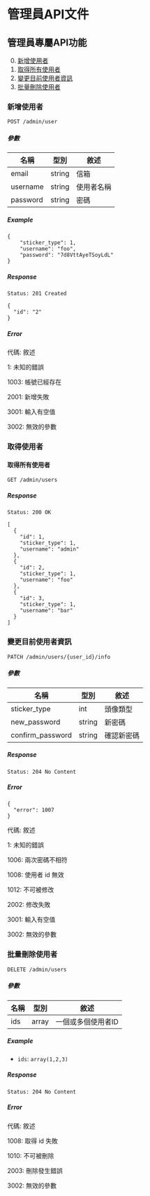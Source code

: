 # 管理員API文件

## 管理員專屬API功能

 0. [新增使用者](#新增使用者)
 0. [取得所有使用者](#取得使用者)
 0. [變更目前使用者資訊](#變更目前使用者資訊)
 0. [批量刪除使用者](#批量刪除使用者)

### 新增使用者

`POST /admin/user`

##### 參數

名稱 | 型別 | 敘述
--- | --- | ---
email    | string | 信箱
username | string | 使用者名稱
password | string | 密碼

##### Example

```
{
    "sticker_type": 1,
    "username": "foo",
    "password": "7d8VttAyeTSoyLdL"
}
```

##### Response

`Status: 201 Created`

```
{
  "id": "2"
}
```
##### Error

代碼: 敘述

1: 未知的錯誤

1003: 帳號已經存在

2001: 新增失敗

3001: 輸入有空值

3002: 無效的參數

### 取得使用者

#### 取得所有使用者

`GET /admin/users`

##### Response

`Status: 200 OK`

```
[
  {
    "id": 1,
    "sticker_type": 1,
    "username": "admin"
  },
  {
    "id": 2,
    "sticker_type": 1,
    "username": "foo"
  },
  {
    "id": 3,
    "sticker_type": 1,
    "username": "bar"
  }
]
```

### 變更目前使用者資訊

`PATCH /admin/users/{user_id}/info`

##### 參數

名稱 | 型別 | 敘述
--- | --- | ---
sticker_type     | int | 頭像類型
new_password     | string | 新密碼
confirm_password | string | 確認新密碼

##### Response

`Status: 204 No Content`

##### Error

```
{
  "error": 1007
}
```

代碼: 敘述

1: 未知的錯誤

1006: 兩次密碼不相符

1008: 使用者 id 無效

1012: 不可被修改

2002: 修改失敗

3001: 輸入有空值

3002: 無效的參數

### 批量刪除使用者

`DELETE /admin/users`

##### 參數

名稱 | 型別 | 敘述
--- | --- | ---
ids  | array | 一個或多個使用者ID

##### Example

- `ids`: `array(1,2,3)`

##### Response

`Status: 204 No Content`

##### Error

代碼: 敘述

1008: 取得 id 失敗

1010: 不可被刪除

2003: 刪除發生錯誤

3002: 無效的參數
